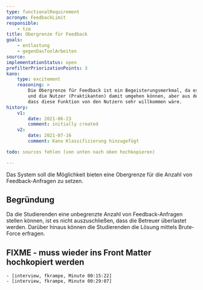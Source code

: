 ```yaml
---
type: functionalRequirement
acronym: FeedbackLimit
responsible:
    - tza
title: Obergrenze für Feedback
goals:
    - entlastung
    - gegenDasToolArbeiten
source:
implementationStatus: open
prefilterPriorizationPoints: 3
kano:
    type: excitement
    reasoning: >
        Die Obergrenze für Feedback ist ein Begeisterungsmerkmal, da es derzeit nicht implementiert ist
        und die Nutzer (Praktikanten) damit umgehen können, aber aus dem Stakeholder-Interview war klar,
        dass diese Funktion von den Nutzern sehr willkommen wäre.
history:
    v1:
        date: 2021-06-23
        comment: initially created
    v2:
        date: 2021-07-16
        comment: Kano Klassifizierung hinzugefügt

todo: sources fehlen (von unten nach oben hochkopieren)

---
```


Das System soll die Möglichkeit bieten eine Obergrenze für die Anzahl von Feedback-Anfragen zu setzen.

## Begründung

Da die Studierenden eine unbegrenzte Anzahl von Feedback-Anfragen stellen können, ist es nicht auszuschließen,
dass die Betreuer überlastet werden. Darüber hinaus können die Studierenden die Lösung
mittels Brute-Force erfragen.

## FIXME - muss wieder ins Front Matter hochkopiert werden
    - [interview, fkrampe, Minute 00:15:22]
    - [interview, fkrampe, Minute 00:29:07]
